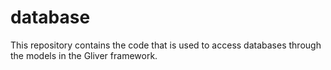 # database
This repository contains the code that is used to access databases through the models in the Gliver framework.
